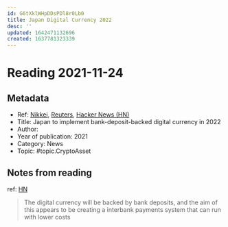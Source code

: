 ```yaml
---
id: G6tXklWHpDDsPDl8r0Lb0
title: Japan Digital Currency 2022
desc: ''
updated: 1642471132696
created: 1637781323339
---
```

# Reading 2021-11-24

## Metadata

- Ref: [Nikkei](https://asia.nikkei.com/Business/Finance/Japan-to-launch-bank-deposit-backed-digital-currency-in-2022), [Reuters](https://www.reuters.com/business/finance/consortium-japan-firms-test-launch-digital-currency-nikkei-2021-11-23/), [Hacker News (HN)](https://news.ycombinator.com/item?id=29330819)
- Title: Japan to implement bank-deposit-backed digital currency in 2022
- Author: 
- Year of publication: 2021
- Category: News
- Topic: #topic.CryptoAsset

## Notes from reading

ref: [HN](https://news.ycombinator.com/item?id=29332747)
> The digital currency will be backed by bank deposits, and the aim of this appears to be creating a interbank payments system that can run with lower costs

